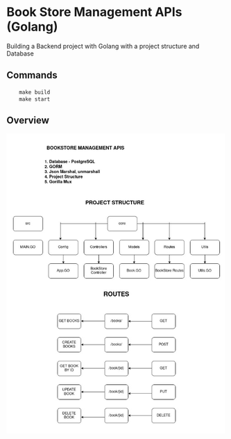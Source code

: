 # Book Store Management APIs (Golang)
Building a Backend project with Golang with a project structure and Database

## Commands
        make build
        make start

## Overview
![plot](./diagram.jpg)

